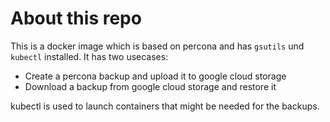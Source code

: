 # About this repo

This is a docker image which is based on percona and has `gsutils` und `kubectl` installed. 
It has two usecases:
- Create a percona backup and upload it to google cloud storage
- Download a backup from google cloud storage and restore it

kubectl is used to launch containers that might be needed for the backups.
